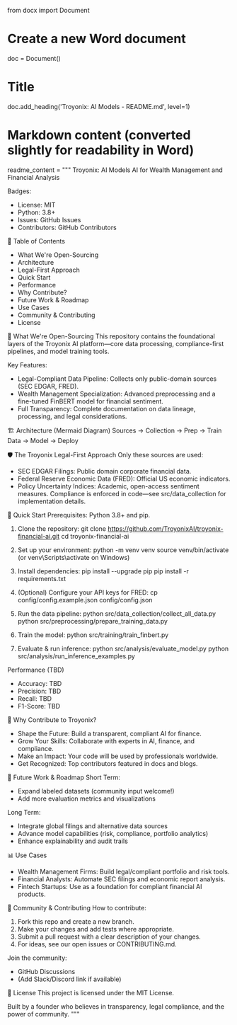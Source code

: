 from docx import Document

# Create a new Word document
doc = Document()

# Title
doc.add_heading('Troyonix: AI Models - README.md', level=1)

# Markdown content (converted slightly for readability in Word)
readme_content = """
Troyonix: AI Models
AI for Wealth Management and Financial Analysis

Badges:
- License: MIT
- Python: 3.8+
- Issues: GitHub Issues
- Contributors: GitHub Contributors

📖 Table of Contents
- What We're Open-Sourcing
- Architecture
- Legal-First Approach
- Quick Start
- Performance
- Why Contribute?
- Future Work & Roadmap
- Use Cases
- Community & Contributing
- License

🚀 What We're Open-Sourcing
This repository contains the foundational layers of the Troyonix AI platform—core data processing, compliance-first pipelines, and model training tools.

Key Features:
- Legal-Compliant Data Pipeline: Collects only public-domain sources (SEC EDGAR, FRED).
- Wealth Management Specialization: Advanced preprocessing and a fine-tuned FinBERT model for financial sentiment.
- Full Transparency: Complete documentation on data lineage, processing, and legal considerations.

🏗️ Architecture (Mermaid Diagram)
Sources → Collection → Prep → Train Data → Model → Deploy

🛡️ The Troyonix Legal-First Approach
Only these sources are used:
- SEC EDGAR Filings: Public domain corporate financial data.
- Federal Reserve Economic Data (FRED): Official US economic indicators.
- Policy Uncertainty Indices: Academic, open-access sentiment measures.
Compliance is enforced in code—see src/data_collection for implementation details.

🚀 Quick Start
Prerequisites: Python 3.8+ and pip.

1. Clone the repository:
    git clone https://github.com/TroyonixAI/troyonix-financial-ai.git
    cd troyonix-financial-ai

2. Set up your environment:
    python -m venv venv
    source venv/bin/activate (or venv\\Scripts\\activate on Windows)

3. Install dependencies:
    pip install --upgrade pip
    pip install -r requirements.txt

4. (Optional) Configure your API keys for FRED:
    cp config/config.example.json config/config.json

5. Run the data pipeline:
    python src/data_collection/collect_all_data.py
    python src/preprocessing/prepare_training_data.py

6. Train the model:
    python src/training/train_finbert.py

7. Evaluate & run inference:
    python src/analysis/evaluate_model.py
    python src/analysis/run_inference_examples.py

Performance (TBD)
- Accuracy: TBD
- Precision: TBD
- Recall: TBD
- F1-Score: TBD

🌟 Why Contribute to Troyonix?
- Shape the Future: Build a transparent, compliant AI for finance.
- Grow Your Skills: Collaborate with experts in AI, finance, and compliance.
- Make an Impact: Your code will be used by professionals worldwide.
- Get Recognized: Top contributors featured in docs and blogs.

🚧 Future Work & Roadmap
Short Term:
- Expand labeled datasets (community input welcome!)
- Add more evaluation metrics and visualizations

Long Term:
- Integrate global filings and alternative data sources
- Advance model capabilities (risk, compliance, portfolio analytics)
- Enhance explainability and audit trails

📊 Use Cases
- Wealth Management Firms: Build legal/compliant portfolio and risk tools.
- Financial Analysts: Automate SEC filings and economic report analysis.
- Fintech Startups: Use as a foundation for compliant financial AI products.

🤝 Community & Contributing
How to contribute:
1. Fork this repo and create a new branch.
2. Make your changes and add tests where appropriate.
3. Submit a pull request with a clear description of your changes.
4. For ideas, see our open issues or CONTRIBUTING.md.

Join the community:
- GitHub Discussions
- (Add Slack/Discord link if available)

📄 License
This project is licensed under the MIT License.

Built by a founder who believes in transparency, legal compliance, and the power of community.
"""
